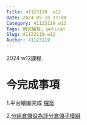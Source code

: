 ```yaml
---
Title: 41123119  w12
Date: 2024-05-10 17:00
Category: 41123119 w12
Tags: 網誌編寫, pelican
Slug: 41123119-w12
Author: 41123119
---
```


2024 w12課程.

<!-- PELICAN_END_SUMMARY -->

# 今完成事項
<p>1.平台繪圖完成 <a href="https://github.com/QIU0908/cd2024/blob/main/downloads/%E5%B9%B3%E5%8F%B0.zip">檔案</a></p>
<p>2.<a href="https://github.com/mdecd2024/2a-midag2/tree/6f85006bcb80f19ffcfcd0457c28290196604caf">分組倉儲設為評分倉儲子模組</a></p>